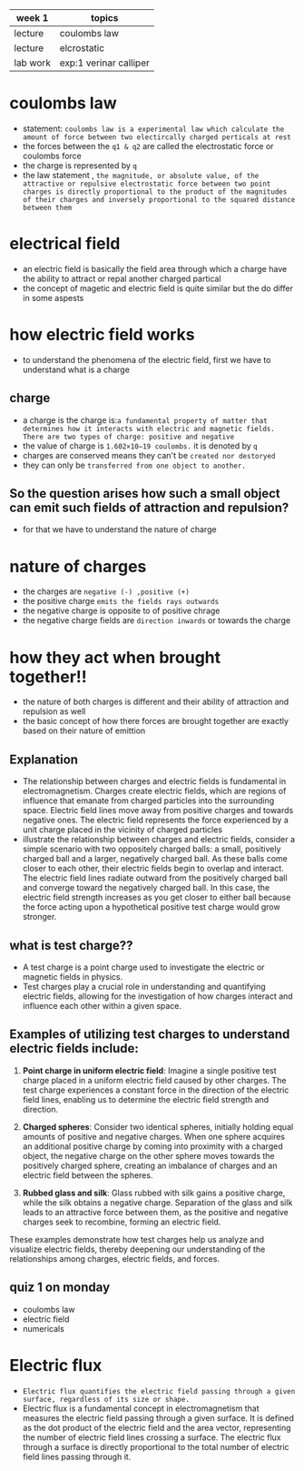 |   week 1  | topics |
|-----|-----|
| lecture | coulombs law |
| lecture | elcrostatic |
| lab work | exp:1 verinar calliper |

# coulombs law 
* statement:
            `coulombs law is a experimental law which calculate the amount of force between two electircally charged perticals at rest `
* the forces between the ` q1 & q2 ` are called the electrostatic force or coulombs force
*  the charge is represented by ` q `
* the law statement , ` the magnitude, or absolute value, of the attractive or repulsive electrostatic force between two point charges is directly proportional to the product of the magnitudes of their charges and inversely proportional to the squared distance between them `

# electrical field 
* an electric field is basically the field area through which a charge have the ability to attract or repal another charged partical
* the concept of magetic and electric field is quite similar but the do differ in some aspests
# how electric field works
* to understand the phenomena of the electric field, first we have to understand what is a charge
## charge 
* a charge is the charge is:`a fundamental property of matter that determines how it interacts with electric and magnetic fields. There are two types of charge: positive and negative`
* the value of charge is `1.602×10−19 coulombs.` it is denoted by `q`
* charges are conserved means they can't be `created nor destoryed`
* they can only be `transferred from one object to another.`
## So the question arises how such a small object can emit such fields of attraction and repulsion?
* for that we have to understand the nature of charge
# nature of charges
* the charges are `negative (-) ,positive (+)`
* the positive charge `emits the fields rays outwards`
* the negative charge is opposite to of positive chrage
* the negative charge fields are `direction inwards` or towards the charge
# how they act when brought together!!
* the nature of both charges is different and their ability of attraction and repulsion as well
* the basic concept of how there forces are brought together are exactly based on their nature of emittion 
## Explanation
* The relationship between charges and electric fields is fundamental in electromagnetism. Charges create electric fields, which are regions of influence that emanate from charged particles into the surrounding space. Electric field lines move away from positive charges and towards negative ones. The electric field represents the force experienced by a unit charge placed in the vicinity of charged particles
* illustrate the relationship between charges and electric fields, consider a simple scenario with two oppositely charged balls: a small, positively charged ball and a larger, negatively charged ball. As these balls come closer to each other, their electric fields begin to overlap and interact. The electric field lines radiate outward from the positively charged ball and converge toward the negatively charged ball. In this case, the electric field strength increases as you get closer to either ball because the force acting upon a hypothetical positive test charge would grow stronger.
## what is test charge??
* A test charge is a point charge used to investigate the electric or magnetic fields in physics.
* Test charges play a crucial role in understanding and quantifying electric fields, allowing for the investigation of how charges interact and influence each other within a given space.
## Examples of utilizing test charges to understand electric fields include:

1. **Point charge in uniform electric field**: Imagine a single positive test charge placed in a uniform electric field caused by other charges. The test charge experiences a constant force in the direction of the electric field lines, enabling us to determine the electric field strength and direction.

2. **Charged spheres**: Consider two identical spheres, initially holding equal amounts of positive and negative charges. When one sphere acquires an additional positive charge by coming into proximity with a charged object, the negative charge on the other sphere moves towards the positively charged sphere, creating an imbalance of charges and an electric field between the spheres.

3. **Rubbed glass and silk**: Glass rubbed with silk gains a positive charge, while the silk obtains a negative charge. Separation of the glass and silk leads to an attractive force between them, as the positive and negative charges seek to recombine, forming an electric field.

These examples demonstrate how test charges help us analyze and visualize electric fields, thereby deepening our understanding of the relationships among charges, electric fields, and forces.

## quiz 1 on monday 
* coulombs law
* electric field
* numericals

 # Electric flux
 * `Electric flux quantifies the electric field passing through a given surface, regardless of its size or shape.`
 * Electric flux is a fundamental concept in electromagnetism that measures the electric field passing through a given surface. It is defined as the dot product of the electric field and the area vector, representing the number of electric field lines crossing a surface. The electric flux through a surface is directly proportional to the total number of electric field lines passing through it.

  
   
